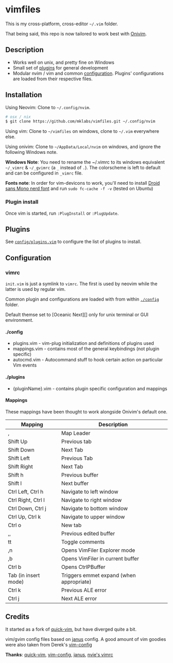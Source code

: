 # vimfiles

This is my cross-platform, cross-editor `~/.vim` folder.

That being said, this repo is now tailored to work best with [Onivim](https://www.onivim.io).

## Description

- Works well on unix, and pretty fine on Windows
- Small set of [plugins](#plugins) for general development
- Modular nvim / vim and common [configuration](#configuration). Plugins'
  configurations are loaded from their respective files.

## Installation

Using Neovim: Clone to `~/.config/nvim`.
```sh
# osx / nix
$ git clone https://github.com/mklabs/vimfiles.git ~/.config/nvim
```

Using vim: Clone to `~/vimfiles` on windows, clone to `~/.vim` everywhere else.

Using onivim: Clone to `~/AppData/Local/nvim` on windows, and ignore the following Windows note.

**Windows Note**: You need to rename the ~/.vimrc to its windows equivalent
`~/_vimrc` & `~/_gvimrc` (a `_` instead of `.`). The colorscheme is left to
default and can be configured in `_vimrc` file.

**Fonts note**: In order for vim-devicons to work, you'll need to install
[Droid sans Mono nerd
font](https://github.com/ryanoasis/nerd-fonts#font-installation) and run `sudo fc-cache -f -v` (tested on Ubuntu)

### Plugin install

Once vim is started, run `:PlugInstall` or `:PlugUpdate`.

## Plugins

See [`config/plugins.vim`](./config/plugins.vim) to configure the list of plugins to install.

## Configuration

### vimrc

`init.vim` is just a symlink to `vimrc`. The first is used by neovim while the
latter is used by regular vim.

Common plugin and configurations are loaded with from within
[`./config`](./config) folder.

Default themse set to [Oceanic Next][] only for unix terminal or GUI environment.

#### ./config

- plugins.vim - vim-plug initialization and definitions of plugins used
- mappings.vim - contains most of the general keybindings (not plugin specific)
- autocmd.vim - Autocommand stuff to hook certain action on particular Vim events

#### ./plugins

- {pluginName}.vim - contains plugin specific configuration and mappings

#### Mappings

These mappings have been thought to work alongside Onivim's default one.

| Mapping              | Description                              |
| ---------            | -------------                            |
| ,                    | Map Leader                               |
| Shift Up             | Previous tab                             |
| Shift Down           | Next Tab                                 |
| Shift Left           | Previous Tab                             |
| Shift Right          | Next Tab                                 |
| Shift h              | Previous buffer                          |
| Shift l              | Next buffer                              |
| Ctrl Left, Ctrl h    | Navigate to left window                  |
| Ctrl Right, Ctrl l   | Navigate to right window                 |
| Ctrl Down, Ctrl j    | Navigate to bottom window                |
| Ctrl Up, Ctrl k      | Navigate to upper window                 |
| Ctrl o               | New tab                                  |
| ,,                   | Previous edited buffer                   |
| tt                   | Toggle comments                          |
| ,n                   | Opens VimFiler Explorer mode             |
| ,b                   | Opens VimFiler in current buffer         |
| Ctrl b               | Opens CtrlPBuffer                        |
| Tab (in insert mode) | Triggers emmet expand (when appropriate) |
| Ctrl k               | Previous ALE error                       |
| Ctrl j               | Next ALE error                           |

## Credits

It started as a fork of [quick-vim][], but have diverged quite a bit.

vim/gvim config files based on [janus][] config. A good amount of vim goodies
were also taken from Derek's [vim-config][]

**Thanks**: [quick-vim][], [vim-config][], [janus][], [nvie's vimrc][]

[vim-config]: https://github.com/derekwyatt/vim-config/
[janus]: http://github.com/carlhuda/janus
[quick-vim]: https://github.com/brianleroux/quick-vim/
[nvie's vimrc]: https://github.com/nvie/vimrc

